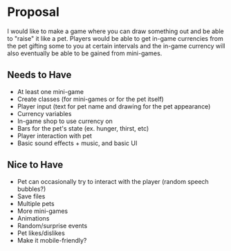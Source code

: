 # Proposal
I would like to make a game where you can draw something out and be able to "raise" it like a pet. Players would be able to get in-game currencies from the pet gifting some to you at certain intervals and the in-game currency will also eventually be able to be gained from mini-games.

## Needs to Have
- At least one mini-game
- Create classes (for mini-games or for the pet itself)
- Player input (text for pet name and drawing for the pet appearance)
- Currency variables
- In-game shop to use currency on
- Bars for the pet's state (ex. hunger, thirst, etc)
- Player interaction with pet
- Basic sound effects + music, and basic UI

## Nice to Have
- Pet can occasionally try to interact with the player (random speech bubbles?)
- Save files
- Multiple pets
- More mini-games
- Animations
- Random/surprise events
- Pet likes/dislikes
- Make it mobile-friendly?



